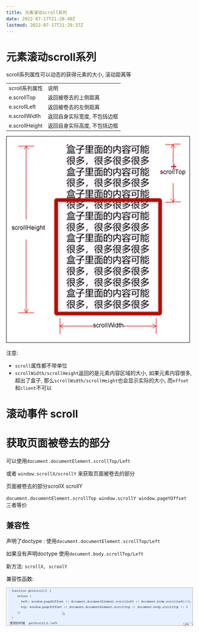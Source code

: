 ```yaml
---
title: 元素滚动scroll系列
date: 2022-07-17T21:28:48Z
lastmod: 2022-07-17T21:29:37Z
---
```


# 元素滚动scroll系列

scroll系列属性可以动态的获得元素的大小, 滚动距离等

|||
| ----------------| ------------------------------|
|scroll系列属性|说明|
|e.scrollTop|返回被卷去的上侧距离|
|e.scrollLeft|返回被卷去的左侧距离|
|e.scrollWidth|返回自身实际宽度, 不包括边框|
|e.scrollHeight|返回自身实际高度, 不包括边框|

![Snipaste_2022-07-17_21-29-04.png](assets/Snipaste_2022-07-17_21-29-04-20220717212906-i5m5vkz.png)

注意:

* `scroll`属性都不带单位
* `scrollWidth/scrollHeight`返回的是元素内容区域的大小, 如果元素内容很多, 超出了盒子, 那么`scrollWidth/scrollHeight`也会显示实际的大小, 而`offset`和`client`不可以

# 滚动事件 scroll

# 获取页面被卷去的部分

可以使用`document.documentElement.scrollTop/Left ​`

或者 `window.scrollX/scrollY` 来获取页面被卷去的部分

页面被卷去的部分scrollX scrollY

`document.documentElement.scrollTop window.scrollY window.pageYOffset ​`三者等价

## 兼容性

声明了doctype : 使用`document.documentElement.scrollTop/Left ​`

如果没有声明doctype 使用`document.body.scrollTop/Left ​`

新方法: `scrollX, scroolY`

兼容性函数:

![Snipaste_2022-07-17_21-29-33.png](assets/Snipaste_2022-07-17_21-29-33-20220717212937-ff7gz11.png)
